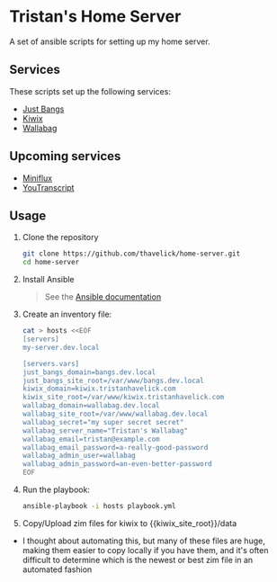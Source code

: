 # Tristan's Home Server

A set of ansible scripts for setting up my home server.

## Services
These scripts set up the following services:
* [Just Bangs](https://github.com/thavelick/just-bangs)
* [Kiwix](https://kiwix.org)
* [Wallabag](https://wallabag.org)

## Upcoming services
* [Miniflux](https://miniflux.net)
* [YouTranscript](https://github.com/thavelick/youtranscript)

## Usage

1. Clone the repository
    ```bash
    git clone https://github.com/thavelick/home-server.git
    cd home-server
    ```
2. Install Ansible
    > See the [Ansible documentation](https://docs.ansible.com/ansible/latest/intro_installation.html)
3. Create an inventory file:
    ```bash
    cat > hosts <<EOF
    [servers]
    my-server.dev.local

    [servers.vars]
    just_bangs_domain=bangs.dev.local
    just_bangs_site_root=/var/www/bangs.dev.local
    kiwix_domain=kiwix.tristanhavelick.com
    kiwix_site_root=/var/www/kiwix.tristanhavelick.com
    wallabag_domain=wallabag.dev.local
    wallabag_site_root=/var/www/wallabag.dev.local
    wallabag_secret="my super secret secret"
    wallabag_server_name="Tristan's Wallabag"
    wallabag_email=tristan@example.com
    wallabag_email_password=a-really-good-password
    wallabag_admin_user=wallabag
    wallabag_admin_password=an-even-better-password
    EOF
    ```
4. Run the playbook:
    ```bash
    ansible-playbook -i hosts playbook.yml
    ```
5. Copy/Upload zim files for kiwix to {{kiwix_site_root}}/data
  * I thought about automating this, but many of these files are huge, making them easier to copy
    locally if you have them, and it's often difficult to determine which is the newest or
    best zim file in an automated fashion
